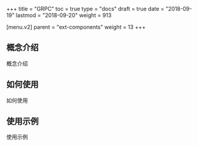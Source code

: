 +++
title = "GRPC"
toc = true
type = "docs"
draft = true
date = "2018-09-19"
lastmod = "2018-09-20"
weight = 913

[menu.v2]
  parent = "ext-components"
  weight = 13
+++

## 概念介绍

概念介绍

## 如何使用

如何使用

## 使用示例

使用示例
